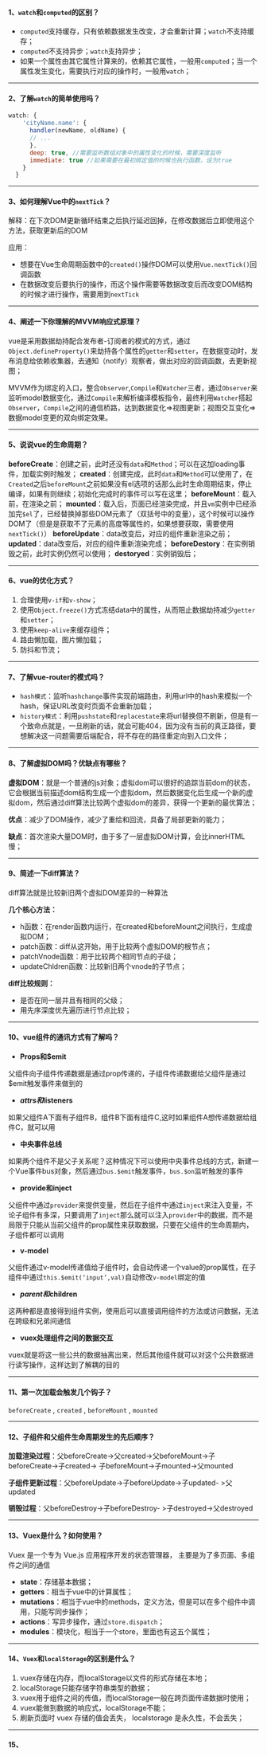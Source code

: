 #### **1、`watch`和`computed`的区别？**

- `computed`支持缓存，只有依赖数据发生改变，才会重新计算；`watch`不支持缓存；
- `computed`不支持异步；`watch`支持异步；
- 如果一个属性由其它属性计算来的，依赖其它属性，一般用`computed`；当一个属性发生变化，需要执行对应的操作时，一般用`watch`；

------

#### **2、了解`watch`的简单使用吗？**

```js
watch: {
    'cityName.name': {
      handler(newName, oldName) {
      // ...
      },
      deep: true, //需要监听数组对象中的属性变化的时候，需要深度监听
      immediate: true //如果需要在最初绑定值的时候也执行函数，设为true
    }
  }
```

------

#### **3、如何理解Vue中的`nextTick`？**

解释：在下次DOM更新循环结束之后执行延迟回掉，在修改数据后立即使用这个方法，获取更新后的DOM

应用：

- 想要在Vue生命周期函数中的`created()`操作DOM可以使用`Vue.nextTick()`回调函数
- 在数据改变后要执行的操作，而这个操作需要等数据改变后而改变DOM结构的时候才进行操作，需要用到`nextTick`

------

#### **4、阐述一下你理解的MVVM响应式原理？**

vue是采用数据劫持配合发布者-订阅者的模式的方式，通过`Object.defineProperty()`来劫持各个属性的`getter`和`setter`，在数据变动时，发布消息给依赖收集器，去通知（notify）观察者，做出对应的回调函数，去更新视图；

MVVM作为绑定的入口，整合`Observer`,`Compile`和`Watcher`三者，通过`Observer`来监听model数据变化，通过`Compile`来解析编译模板指令，最终利用`Watcher`搭起`Observer`，`Compile`之间的通信桥路，达到数据变化=>视图更新；视图交互变化=>数据model变更的双向绑定效果。

------

#### **5、说说vue的生命周期？**

**beforeCreate**：创建之前，此时还没有`data`和`Method`；可以在这加loading事件，加载实例时触发；
**created**：创建完成，此时`data`和`Method`可以使用了，在`Created`之后`beforeMount`之前如果没有el选项的话那么此时生命周期结束，停止编译，如果有则继续；初始化完成时的事件可以写在这里；
**beforeMount**：载入前，在渲染之前；
**mounted**：载入后，页面已经渲染完成，并且`vm`实例中已经添加完`$el`了，已经替换掉那些DOM元素了（双括号中的变量），这个时候可以操作DOM了（但是是获取不了元素的高度等属性的，如果想要获取，需要使用`nextTick()`）
**beforeUpdate**：data改变后，对应的组件重新渲染之前；
**updated**：data改变后，对应的组件重新渲染完成；
**beforeDestory**：在实例销毁之前，此时实例仍然可以使用；
**destoryed**：实例销毁后；

------

#### **6、vue的优化方式？**

1. 合理使用`v-if`和`v-show`；
2. 使用`Object.freeze()`方式冻结data中的属性，从而阻止数据劫持减少`getter`和`setter`；
3. 使用`keep-alive`来缓存组件；
4. 路由懒加载，图片懒加载；
5. 防抖和节流；

------

#### **7、了解vue-router的模式吗？**

- `hash模式`：监听`hashchange`事件实现前端路由，利用url中的hash来模拟一个hash，保证URL改变时页面不会重新加载；
- `history模式`：利用`pushstate`和`replacestate`来将url替换但不刷新，但是有一个致命点就是，一旦刷新的话，就会可能404，因为没有当前的真正路径，要想解决这一问题需要后端配合，将不存在的路径重定向到入口文件；

------

#### **8、了解虚拟DOM吗？优缺点有哪些？**

**虚拟DOM**：就是一个普通的js对象；虚拟dom可以很好的追踪当前dom的状态，它会根据当前描述dom结构生成一个虚拟dom，然后数据变化后生成一个新的虚拟dom，然后通过diff算法比较两个虚拟dom的差异，获得一个更新的最优算法；

**优点**：减少了DOM操作，减少了重绘和回流，具备了局部更新的能力；

**缺点**：首次渲染大量DOM时，由于多了一层虚拟DOM计算，会比innerHTML慢；

------

#### **9、简述一下diff算法？**

diff算法就是比较新旧两个虚拟DOM差异的一种算法

**几个核心方法：**

- h函数：在render函数内运行，在created和beforeMount之间执行，生成虚拟DOM；
- patch函数：diff从这开始，用于比较两个虚拟DOM的根节点；
- patchVnode函数：用于比较两个相同节点的子级；
- updateChldren函数：比较新旧两个vnode的子节点；

**diff比较规则：**

- 是否在同一层并且有相同的父级；
- 用先序深度优先遍历进行节点比较；

------

#### **10、vue组件的通讯方式有了解吗？**

- **Props和$emit**

父组件向子组件传递数据是通过prop传递的，子组件传递数据给父组件是通过$emit触发事件来做到的

- **$attrs和$listeners**

如果父组件A下面有子组件B，组件B下面有组件C,这时如果组件A想传递数据给组件C，就可以用

- **中央事件总线**

如果两个组件不是父子关系呢？这种情况下可以使用中央事件总线的方式，新建一个Vue事件bus对象，然后通过`bus.$emit`触发事件，`bus.$on`监听触发的事件

- **provide和inject**

父组件中通过`provider`来提供变量，然后在子组件中通过`inject`来注入变量，不论子组件有多深，只要调用了`inject`那么就可以注入`provider`中的数据，而不是局限于只能从当前父组件的prop属性来获取数据，只要在父组件的生命周期内，子组件都可以调用

- **v-model**

父组件通过v-model传递值给子组件时，会自动传递一个value的prop属性，在子组件中通过`this.$emit(‘input’,val)`自动修改`v-model`绑定的值

- **$parent和$children**

这两种都是直接得到组件实例，使用后可以直接调用组件的方法或访问数据，无法在跨级和兄弟间通信

- **vuex处理组件之间的数据交互**

vuex就是将这一些公共的数据抽离出来，然后其他组件就可以对这个公共数据进行读写操作，这样达到了解耦的目的

------

#### **11、第一次加载会触发几个钩子？**

`beforeCreate` , `created` , `beforeMount` , `mounted`

------

#### **12、子组件和父组件生命周期发生的先后顺序？**

**加载渲染过程**：父beforeCreate->父created->父beforeMount->子beforeCreate->子created-> 子beforeMount->子mounted->父mounted

**子组件更新过程**：父beforeUpdate->子beforeUpdate->子updated- >父updated

 **销毁过程**：父beforeDestroy->子beforeDestroy- >子destroyed->父destroyed

------

#### **13、Vuex是什么？如何使用？**

Vuex 是一个专为 Vue.js 应用程序开发的状态管理器， 主要是为了多页面、多组件之间的通信

- **state**：存储基本数据；
- **getters**：相当于vue中的计算属性；
- **mutations**：相当于vue中的methods，定义方法，但是可以在多个组件中调用，只能写同步操作；
- **actions**：写异步操作，通过`store.dispatch`；
- **modules**：模块化，相当于一个store，里面也有这五个属性；

------

#### **14、`Vuex`和`localStorage`的区别是什么？**

1. vuex存储在内存，而localStorage以文件的形式存储在本地；
2. localStorage只能存储字符串类型的数据；
3. vuex用于组件之间的传值，而localStorage一般在跨页面传递数据时使用；
4. vuex能做到数据的响应式，localStorage不能；
5. 刷新页面时 vuex 存储的值会丢失， localstorage 是永久性，不会丢失；

------

#### 15、